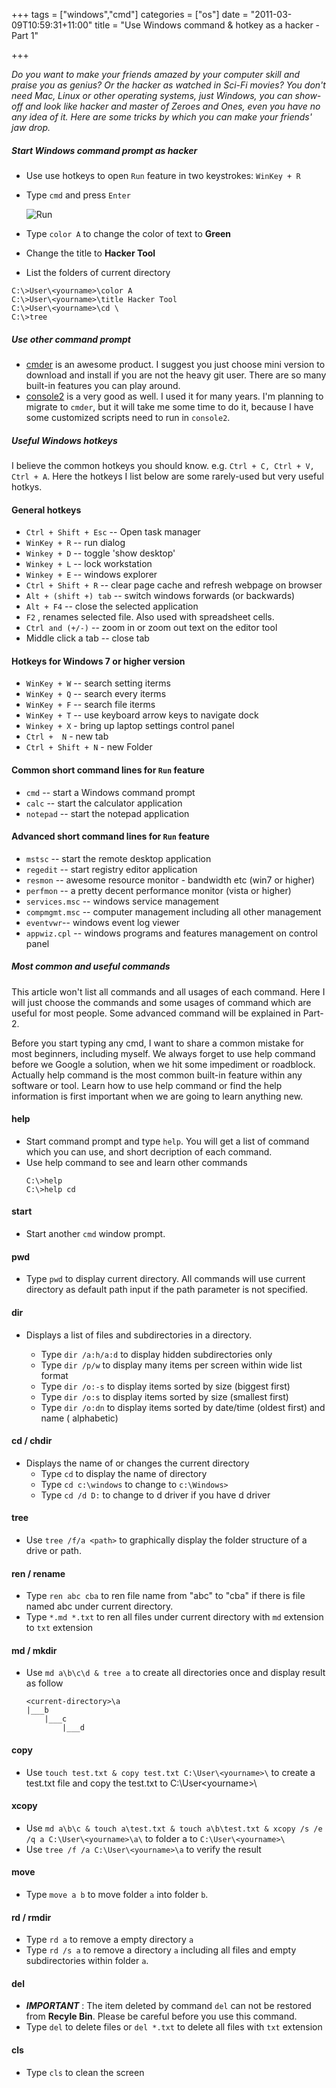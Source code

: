 +++
tags =  ["windows","cmd"]
categories = ["os"]
date = "2011-03-09T10:59:31+11:00"
title = "Use Windows command & hotkey as a hacker - Part 1"

+++

*Do you want to make your friends amazed by your computer skill and praise you as genius? Or the hacker as watched in Sci-Fi movies? You don't need Mac, Linux or other operating systems, just Windows, you can show-off and look like hacker and master of Zeroes and Ones, even you have no any idea of it. Here are some tricks by which you can make your friends' jaw drop.*


##### Start Windows command prompt as hacker

* Use use hotkeys to open `Run` feature in two keystrokes: `WinKey + R`
* Type `cmd` and press `Enter`

	![Run](/img/windows-run-feature.png)

* Type `color A` to change the color of text to **Green**
* Change the title to **Hacker Tool**
* List the folders of current directory

```
C:\>User\<yourname>\color A
C:\>User\<yourname>\title Hacker Tool
C:\>User\<yourname>\cd \
C:\>tree 
```

##### Use other command prompt 

* [cmder](http://cmder.net/) is an awesome product. I suggest you just choose mini version to download and install if you are not the heavy git user. There are so many built-in features you can play around.   
* [console2](https://sourceforge.net/projects/console/) is a very good as well. I used it for many years. I'm planning to migrate to `cmder`, but it will take me some time to do it, because I have some customized scripts need to run in `console2`. 

##### Useful Windows hotkeys

I believe the common hotkeys you should know. e.g. `Ctrl + C, Ctrl + V, Ctrl + A`. Here the hotkeys I list below are some rarely-used but very useful hotkys. 

#### General hotkeys
 
* `Ctrl + Shift + Esc`  --  Open task manager
* `WinKey + R`  --  run dialog
* `Winkey + D`  --  toggle 'show desktop'
* `Winkey + L`  --  lock workstation
* `Winkey + E`  --  windows explorer
* `Ctrl + Shift + R`  --  clear page cache and refresh webpage on browser
* `Alt + (shift +) tab`  --  switch windows forwards (or backwards)
* `Alt + F4`  --  close the selected application
* `F2` , renames selected file. Also used with spreadsheet cells.
* `Ctrl and (+/-)`  --  zoom in or zoom out text on the editor tool
* Middle click a tab  --  close tab

#### Hotkeys for Windows 7 or higher version

* `WinKey + W`  --  search setting iterms
* `WinKey + Q`  --  search every iterms
* `WinKey + F`  --  search file iterms
* `WinKey + T`  --  use keyboard arrow keys to navigate dock
* `Winkey + X` - bring up laptop settings control panel
* `Ctrl +  N` - new tab 
* `Ctrl + Shift + N` - new Folder

#### Common short command lines for `Run` feature

* `cmd` -- start a Windows command prompt
* `calc` -- start the calculator application
* `notepad` -- start the notepad application 

#### Advanced short command lines for `Run` feature

* `mstsc` -- start the remote desktop application
* `regedit` -- start registry editor application
* `resmon`  --  awesome resource monitor - bandwidth etc (win7 or higher)
* `perfmon`  --  a pretty decent performance monitor (vista or higher)
* `services.msc`  --  windows service management
* `compmgmt.msc`  --  computer management including all other management 
* `eventvwr`--  windows event log viewer 
* `appwiz.cpl` -- windows programs and features management on control panel


##### Most common and useful commands

This article won't list all commands and all usages of each command. Here I will just choose the commands and some usages of command which are useful for most people. Some advanced command will be explained in Part-2. 

Before you start typing any cmd, I want to share a common mistake for most beginners, including myself. We always forget to use help command before we Google a solution, when we hit some impediment or roadblock. Actually help command is the most common built-in feature within any software or tool. Learn how to use help command or find the help information is first important when we are going to learn anything new. 

#### help

* Start command prompt and type `help`. You will get a list of command which you can use, and short decription of each command.
* Use help command to see and learn other commands
    ```
    C:\>help
    C:\>help cd 
    ```

#### start 

* Start another `cmd` window prompt. 

#### pwd 
* Type `pwd` to display current directory. All commands will use current directory as default path input if the path parameter is not specified. 

#### dir 
* Displays a list of files and subdirectories in a directory.

    * Type `dir /a:h/a:d` to display hidden subdirectories only
    * Type `dir /p/w` to display many items per screen within wide list format
    * Type `dir /o:-s` to display items sorted by size (biggest first)
    * Type `dir /o:s` to display items sorted by size (smallest first)
    * Type `dir /o:dn` to display items sorted by date/time  (oldest first) and name ( alphabetic)

#### cd / chdir 
* Displays the name of or changes the current directory
    * Type `cd` to display the name of directory 
    * Type `cd c:\windows` to change to `c:\Windows>` 
    * Type `cd /d D:` to change to d driver if you have d driver

#### tree  
* Use `tree /f/a <path>` to graphically display the folder structure of a drive or path. 

#### ren / rename
* Type `ren abc cba` to ren file name from "abc" to "cba" if there is file named abc under current directory. 
* Type `*.md *.txt` to ren all files under current directory with `md` extension to `txt` extension

#### md / mkdir
* Use `md a\b\c\d & tree a` to create all directories once and display result as follow

    ```
    <current-directory>\a
    |___b
        |___c
            |___d

    ```
    
#### copy 
* Use `touch test.txt & copy test.txt C:\User\<yourname>\` to create a test.txt file and copy the test.txt to C:\User\<yourname>\    

#### xcopy 
* Use `md a\b\c & touch a\test.txt & touch a\b\test.txt & xcopy /s /e /q a C:\User\<yourname>\a\` to folder a to `C:\User\<yourname>\`    
* Use `tree /f /a C:\User\<yourname>\a` to verify the result

#### move
* Type `move a b` to move folder `a` into folder `b`.


#### rd / rmdir
* Type `rd a` to remove a empty directory `a` 
* Type `rd /s a` to remove a directory `a` including all files and empty subdirectories within folder `a`.

#### del 
* __*IMPORTANT*__ : The item deleted by command `del` can not be restored from **Recyle Bin**. Please be careful before you use this command. 
* Type `del` to delete files or `del *.txt` to delete all files with `txt` extension



#### cls
* Type `cls` to clean the screen


